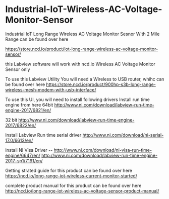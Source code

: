 # Industrial-IoT-Wireless-AC-Voltage-Monitor-Sensor

Industrial IoT Long Range Wireless AC Voltage Monitor Sesnor With 2 Mile Range can be found over here

https://store.ncd.io/product/iot-long-range-wireless-ac-voltage-monitor-sensor/

this Labview software will work with ncd.io Wireless AC Voltage Monitor Sensor only

To use this Labview Utility You will need a Wireless to USB router, whihc can be found over here https://store.ncd.io/product/900hp-s3b-long-range-wireless-mesh-modem-with-usb-interface/

To use this UI, you will need to install following drivers Install run time engine from here 64bit http://www.ni.com/download/labview-run-time-engine-2017/6821/en/

32 bit http://www.ni.com/download/labview-run-time-engine-2017/6822/en/

Install Labview Run time serial driver http://www.ni.com/download/ni-serial-17.0/6613/en/

Install NI Visa Driver -- http://www.ni.com/download/ni-visa-run-time-engine/6647/en/
http://www.ni.com/download/labview-run-time-engine-2017-sp1/7191/en/

Getting strated guide for this product can be found over here https://ncd.io/long-range-iot-wireless-current-monitor-started/

complete product manual for this product can be found over here http://ncd.io/long-range-iot-wireless-ac-voltage-sensor-product-manual/

